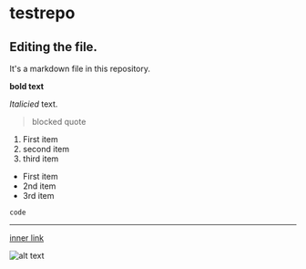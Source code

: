 # testrepo

## Editing the file.

It's a markdown file in this repository.

**bold text**

*Italicied* text.

> blocked quote

1. First item
2. second item
3. third item

- First item
- 2nd item
- 3rd item

`code`

---

[inner link](https://www.facebook.com/)

![alt text]([image.jpg](https://www.facebook.com/photo/?fbid=544117101068581&set=a.440660658080893))

